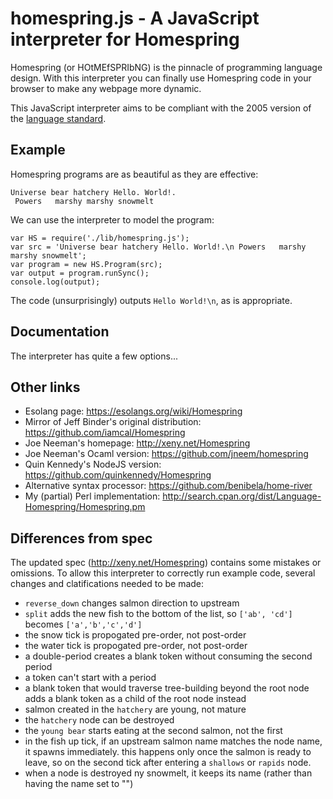 # homespring.js - A JavaScript interpreter for Homespring

Homespring (or HOtMEfSPRIbNG) is the pinnacle of programming language design.
With this interpreter you can finally use Homespring code in your browser to
make any webpage more dynamic.

This JavaScript interpreter aims to be compliant with the 2005 version of the
[language standard](http://bunny.xeny.net/linked/Homespring-Proposed-Language-Standard.pdf).


## Example

Homespring programs are as beautiful as they are effective:

    Universe bear hatchery Hello. World!.
     Powers   marshy marshy snowmelt

We can use the interpreter to model the program:

    var HS = require('./lib/homespring.js');
    var src = 'Universe bear hatchery Hello. World!.\n Powers   marshy marshy snowmelt';
    var program = new HS.Program(src);
    var output = program.runSync();
    console.log(output);

The code (unsurprisingly) outputs `Hello World!\n`, as is appropriate.


## Documentation

The interpreter has quite a few options...


## Other links

* Esolang page: https://esolangs.org/wiki/Homespring
* Mirror of Jeff Binder's original distribution: https://github.com/iamcal/Homespring
* Joe Neeman's homepage: http://xeny.net/Homespring
* Joe Neeman's Ocaml version: https://github.com/jneem/homespring
* Quin Kennedy's NodeJS version: https://github.com/quinkennedy/Homespring
* Alternative syntax processor: https://github.com/benibela/home-river
* My (partial) Perl implementation: http://search.cpan.org/dist/Language-Homespring/Homespring.pm


## Differences from spec

The updated spec (http://xeny.net/Homespring) contains some mistakes or omissions.
To allow this interpreter to correctly run example code, several changes and clatifications needed to be made:

* `reverse_down` changes salmon direction to upstream
* `split` adds the new fish to the bottom of the list, so `['ab', 'cd']` becomes `['a','b','c','d']`
* the snow tick is propogated pre-order, not post-order
* the water tick is propogated pre-order, not post-order
* a double-period creates a blank token without consuming the second period
* a token can't start with a period
* a blank token that would traverse tree-building beyond the root node adds a blank token as a child of the root node instead
* salmon created in the `hatchery` are young, not mature
* the `hatchery` node can be destroyed
* the `young bear` starts eating at the second salmon, not the first
* in the fish up tick, if an upstream salmon name matches the node name, it spawns immediately. this happens only once the salmon
  is ready to leave, so on the second tick after entering a `shallows` or `rapids` node.
* when a node is destroyed ny snowmelt, it keeps its name (rather than having the name set to "")
